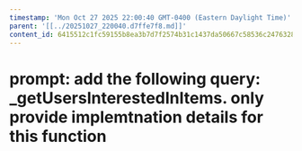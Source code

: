 ```yaml
---
timestamp: 'Mon Oct 27 2025 22:00:40 GMT-0400 (Eastern Daylight Time)'
parent: '[[../20251027_220040.d7ffe7f8.md]]'
content_id: 6415512c1fc59155b8ea3b7d7f2574b31c1437da50667c58536c2476328f3bf8
---
```


# prompt: add the following query: \_getUsersInterestedInItems. only provide implemtnation details for this function
